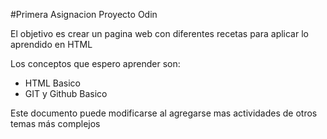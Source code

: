 #Primera Asignacion Proyecto Odin

El objetivo es crear un pagina web con diferentes recetas para aplicar lo aprendido en HTML

Los conceptos que espero aprender son:
- HTML Basico
- GIT y Github Basico

Este documento puede modificarse al agregarse mas actividades de otros temas más complejos
